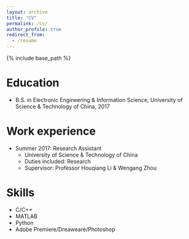 ```yaml
---
layout: archive
title: "CV"
permalink: /cv/
author_profile: true
redirect_from:
  - /resume
---
```


{% include base_path %}

Education
======
* B.S. in Electronic Engineering & Information Science, University of Science & Technology of China, 2017 

Work experience
======
* Summer 2017: Research Assistant
  * University of Science & Technology of China
  * Duties included: Research
  * Supervisor: Professor Houqiang Li & Wengang Zhou

Skills
======
* C/C++
* MATLAB
* Python
* Adobe Premiere/Dreaweare/Photoshop
